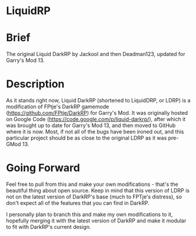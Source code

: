 LiquidRP
========

Brief
========
The original Liquid DarkRP by Jackool and then Deadman123, updated for Garry's Mod 13.

Description
========
As it stands right now, Liquid DarkRP (shortened to LiquidDRP, or LDRP) is a modification of FPtje's DarkRP gamemode (https://github.com/FPtje/DarkRP) for Garry's Mod. It was originally hosted on Google Code (https://code.google.com/p/liquid-darkrp/), after which it was brought up to date for Garry's Mod 13, and then moved to GitHub where it is now. Most, if not all of the bugs have been ironed out, and this particular project should be as close to the original LDRP as it was pre-GMod 13.

Going Forward
========
Feel free to pull from this and make your own modifications - that's the beautiful thing about open source. Keep in mind that this version of LDRP is not on the latest version of DarkRP's base (much to FPTje's distress), so don't expect all of the features that you can find in DarkRP.

I personally plan to branch this and make my own modifications to it, hopefully merging it with the latest version of DarkRP and make it modular to fit with DarkRP's current design.
